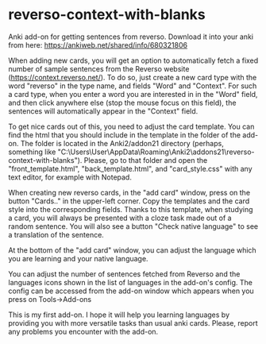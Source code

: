 # reverso-context-with-blanks
 Anki add-on for getting sentences from reverso. Download it into your anki from here: https://ankiweb.net/shared/info/680321806

When adding new cards, you will get an option to automatically fetch a fixed number of sample sentences from the Reverso website (https://context.reverso.net/). To do so, just create a new card type with the word "reverso" in the type name, and fields "Word" and "Context". For such a card type, when you enter a word you are interested in in the "Word" field, and then click anywhere else (stop the mouse focus on this field), the sentences will automatically appear in the "Context" field.

To get nice cards out of this, you need to adjust the card template. You can find the html that you should include in the template in the folder of the add-on. The folder is located in the Anki2/addon21 directory (perhaps, something like "C:\Users\User\AppData\Roaming\Anki2\addons21\reverso-context-with-blanks"). Please, go to that folder and open the "front_template.html", "back_template.html", and "card_style.css" with any text editor, for example with Notepad.

When creating new reverso cards, in the "add card" window, press on the button "Cards.." in the upper-left corner. Copy the templates and the card style into the corresponding fields. Thanks to this template, when studying a card, you will always be presented with a cloze task made out of a random sentence. You will also see a button "Check native language" to see a translation of the sentence.

At the bottom of the "add card" window, you can adjust the language which you are learning and your native language.

You can adjust the number of sentences fetched from Reverso and the languages icons shown in the list of languages in the add-on's config. The config can be accessed from the add-on window which appears when you press on Tools->Add-ons

This is my first add-on. I hope it will help you learning languages by providing you with more versatile tasks than usual anki cards. Please, report any problems you encounter with the add-on.
